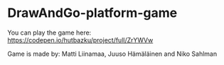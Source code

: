 # DrawAndGo-platform-game
You can play the game here: https://codepen.io/hutbazku/project/full/ZrYWVw

Game is made by: Matti Liinamaa, Juuso Hämäläinen and Niko Sahlman
